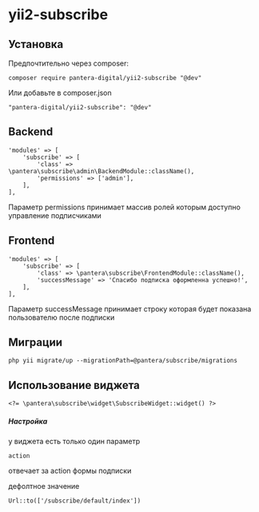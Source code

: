 # yii2-subscribe

## Установка
Предпочтительно через composer:
```
composer require pantera-digital/yii2-subscribe "@dev"
```
Или добавьте в composer.json
```
"pantera-digital/yii2-subscribe": "@dev"
```

## Backend
```
'modules' => [
    'subscribe' => [
        'class' => \pantera\subscribe\admin\BackendModule::className(),
        'permissions' => ['admin'],
    ],
],
```
Параметр permissions принимает массив ролей которым доступно управление подписчиками

## Frontend 
```
'modules' => [
    'subscribe' => [
        'class' => \pantera\subscribe\FrontendModule::className(),
        'successMessage' => 'Спасибо подписка оформленна успешно!',
    ],
],
```
Параметр successMessage принимает строку которая будет показана пользователю после подписки

## Миграции
```
php yii migrate/up --migrationPath=@pantera/subscribe/migrations
```

## Использование виджета
```
<?= \pantera\subscribe\widget\SubscribeWidget::widget() ?>
```
##### Настройка
у виджета есть только один параметр
```
action
```
отвечает за action формы подписки

дефолтное значение
```
Url::to(['/subscribe/default/index'])
```
